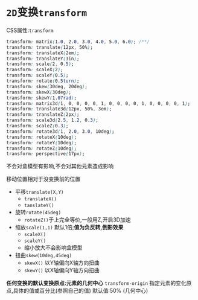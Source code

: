 # `2D`变换`transform`

CSS属性:`transform`

```css
transform: matrix(1.0, 2.0, 3.0, 4.0, 5.0, 6.0); /**/
transform: translate(12px, 50%);
transform: translateX(2em);
transform: translateY(3in);
transform: scale(2, 0.5);
transform: scaleX(2);
transform: scaleY(0.5);
transform: rotate(0.5turn);
transform: skew(30deg, 20deg);
transform: skewX(30deg);
transform: skewY(1.07rad);
transform: matrix3d(1, 0, 0, 0, 0, 1, 0, 0, 0, 0, 1, 0, 0, 0, 0, 1);
transform: translate3d(12px, 50%, 3em);
transform: translateZ(2px);
transform: scale3d(2.5, 1.2, 0.3);
transform: scaleZ(0.3);
transform: rotate3d(1, 2.0, 3.0, 10deg);
transform: rotateX(10deg);
transform: rotateY(10deg);
transform: rotateZ(10deg);
transform: perspective(17px);
```

不会对盒模型有影响,不会对其他元素造成影响

移动位置相对于没变换前的位置

- 平移`translate(X,Y)`
  - `translateX()`
  - `tanslateY()`
- 旋转`rotate(45deg)`
  - `rotateZ()`于上完全等价,一般用Z,开启3D加速
- 缩放`scale(1,1)`   默认1倍;**值为负反转,倒影效果**
  - `scaleX()`
  - `scaleY()`
  - 缩小放大不会影响盒模型
- 扭曲`skew(10deg,45deg)`
  - `skewX()`   以Y轴偏向X轴方向扭曲
  - `skewY()`   以X轴偏向Y轴方向扭曲

**任何变换的默认变换原点:元素的几何中心**
`transform-origin`  指定元素的变化原点,具体的值或百分比(参照自己的值)
默认值:50% (几何中心)
